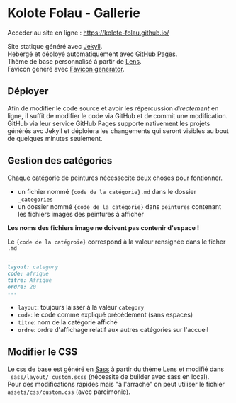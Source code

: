 # Kolote Folau - Gallerie

Accéder au site en ligne : https://kolote-folau.github.io/

Site statique généré avec [Jekyll](https://jekyllrb.com/).  
Hebergé et déployé automatiquement avec [GitHub Pages](https://pages.github.com/).  
Thème de base personnalisé à partir de [Lens](https://github.com/andrewbanchich/lens-jekyll-theme).  
Favicon généré avec [Favicon generator](https://favicon.io/favicon-generator/).  

## Déployer

Afin de modifier le code source et avoir les répercussion *directement* en ligne, il suffit de modifier le code via GitHub et de commit une modification. GitHub via leur service GitHub Pages supporte nativement les projets générés avc Jekyll et déploiera les changements qui seront visibles au bout de quelques minutes seulement.

## Gestion des catégories

Chaque catégorie de peintures nécessecite deux choses pour fontionner.
- un fichier nommé `{code de la catégorie}.md` dans le dossier `_categories`
- un dossier nommé `{code de la catégorie}` dans `peintures` contenant les fichiers images des peintures à afficher  

**Les noms des fichiers image ne doivent pas contenir d'espace !**

Le `{code de la catégroie}` correspond à la valeur rensignée dans le ficher `.md`
```md
---
layout: category
code: afrique
titre: Afrique
ordre: 20
---
```
- `layout`: toujours laisser à la valeur `category`
- `code`: le code comme expliqué précédement (sans espaces)
- `titre`: nom de la catégorie affiché
- `ordre`: ordre d'affichage relatif aux autres catégories sur l'accueil

## Modifier le CSS

Le css de base est généré en [Sass](https://sass-lang.com/) à partir du thème Lens et modifié dans `_sass/layout/_custom.scss` (nécessite de builder avec sass en local).  
Pour des modifications rapides mais "à l'arrache" on peut utiliser le fichier `assets/css/custom.css` (avec parcimonie).
